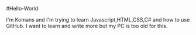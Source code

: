 #Hello-World

I'm Komans and I'm trying to learn Javascript,HTML,CSS,C# and how to use GitHub.
I want to learn and write more but my PC is too old for this.
